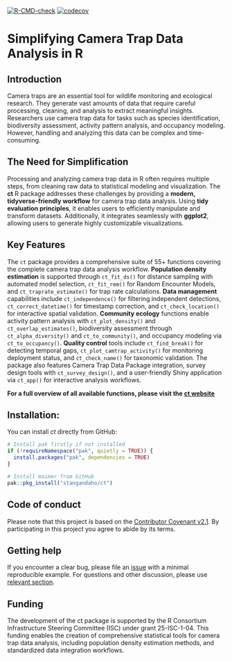 [![R-CMD-check](https://github.com/stangandaho/ct/actions/workflows/R-CMD-check.yaml/badge.svg)](https://github.com/stangandaho/ct/actions/workflows/R-CMD-check.yaml)
[![codecov](https://codecov.io/gh/stangandaho/ct/graph/badge.svg?token=EPD6MHT0SG)](https://app.codecov.io/gh/stangandaho/ct)

# Simplifying Camera Trap Data Analysis in R

## Introduction
Camera traps are an essential tool for wildlife monitoring and ecological research. 
They generate vast amounts of data that require careful processing, cleaning, and 
analysis to extract meaningful insights. Researchers use camera trap data for tasks 
such as species identification, biodiversity assessment, activity pattern analysis, 
and occupancy modeling. However, handling and analyzing this data can be complex 
and time-consuming.

## The Need for Simplification
Processing and analyzing camera trap data in R often requires multiple steps, 
from cleaning raw data to statistical modeling and visualization. The **ct** 
R package addresses these challenges by providing a **modern, tidyverse-friendly workflow** 
for camera trap data analysis. Using **tidy evaluation principles**, it enables 
users to efficiently manipulate and transform datasets. Additionally, it integrates 
seamlessly with **ggplot2**, allowing users to generate highly customizable 
visualizations.

## Key Features

The `ct` package provides a comprehensive suite of 55+ functions covering the 
complete camera trap data analysis workflow. **Population density estimation** 
is supported through `ct_fit_ds()` for distance sampling with automated model 
selection, `ct_fit_rem()` for Random Encounter Models, and `ct_traprate_estimate()` 
for trap rate calculations. **Data management** capabilities include `ct_independence()` 
for filtering independent detections, `ct_correct_datetime()` for timestamp correction, 
and `ct_check_location()` for interactive spatial validation. **Community ecology** 
functions enable activity pattern analysis with `ct_plot_density()` and 
`ct_overlap_estimates()`, biodiversity assessment through `ct_alpha_diversity()` 
and `ct_to_community()`, and occupancy modeling via `ct_to_occupancy()`. 
**Quality control** tools include `ct_find_break()` for detecting temporal gaps, 
`ct_plot_camtrap_activity()` for monitoring deployment status, and `ct_check_name()` 
for taxonomic validation. The package also features Camera Trap Data Package integration, 
survey design tools with `ct_survey_design()`, and a user-friendly Shiny application 
via `ct_app()` for interactive analysis workflows.

**For a full overview of all available functions, please visit the [ct website](https://stangandaho.github.io/ct/reference/index.html)**

## Installation:
You can install *ct* directly from GitHub:

```R
# Install pak firstly if not installed
if (!requireNamespace("pak", quietly = TRUE)) {
  install.packages("pak", dependencies = TRUE)
}

# Install maimer from GitHub
pak::pkg_install("stangandaho/ct")
```

## Code of conduct
Please note that this project is based on the [Contributor Covenant v2.1](https://github.com/stangandaho/ct/blob/main/CODE_OF_CONDUCT.md). 
By participating in this project you agree to abide by its terms.

## Getting help
If you encounter a clear bug, please file an [issue](https://github.com/stangandaho/ct/issues) with a minimal reproducible 
example. For questions and other discussion, please use [relevant section](https://github.com/stangandaho/ct/discussions).

## Funding
The development of the ct package is supported by the R Consortium Infrastructure 
Steering Committee (ISC) under grant 25-ISC-1-04. This funding enables the creation 
of comprehensive statistical tools for camera trap data analysis, including population 
density estimation methods, and standardized data integration workflows. 
